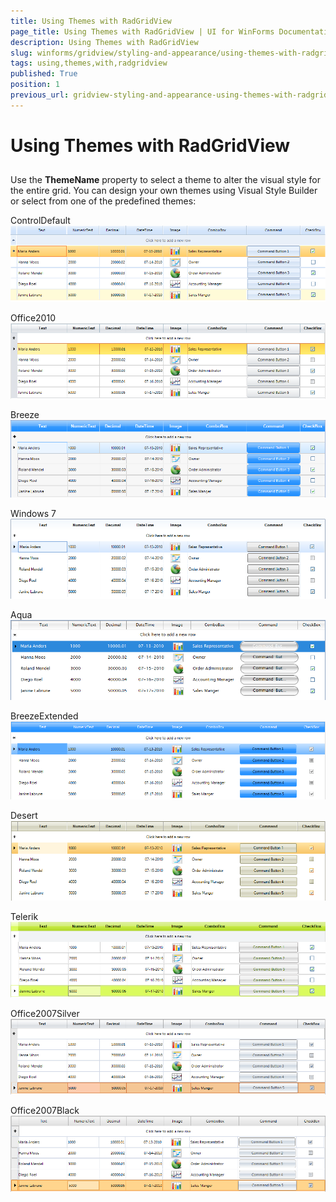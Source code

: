 ```yaml
---
title: Using Themes with RadGridView
page_title: Using Themes with RadGridView | UI for WinForms Documentation
description: Using Themes with RadGridView
slug: winforms/gridview/styling-and-appearance/using-themes-with-radgridview
tags: using,themes,with,radgridview
published: True
position: 1
previous_url: gridview-styling-and-appearance-using-themes-with-radgridview
---
```


# Using Themes with RadGridView



## 

Use the __ThemeName__ property to select a theme to alter the visual style for the entire grid. You can design your own themes using Visual Style Builder or select from one of the predefined themes: 

ControlDefault<br>![gridview-styling-and-appearance-using-themes-with-radgridview 001](images/gridview-styling-and-appearance-using-themes-with-radgridview001.png)

Office2010<br>![gridview-styling-and-appearance-using-themes-with-radgridview 002](images/gridview-styling-and-appearance-using-themes-with-radgridview002.png)

Breeze<br>![gridview-styling-and-appearance-using-themes-with-radgridview 003](images/gridview-styling-and-appearance-using-themes-with-radgridview003.png)

Windows 7<br>![gridview-styling-and-appearance-using-themes-with-radgridview 004](images/gridview-styling-and-appearance-using-themes-with-radgridview004.png)

Aqua<br>![gridview-styling-and-appearance-using-themes-with-radgridview 005](images/gridview-styling-and-appearance-using-themes-with-radgridview005.png)

BreezeExtended<br>![gridview-styling-and-appearance-using-themes-with-radgridview 006](images/gridview-styling-and-appearance-using-themes-with-radgridview006.png)

Desert<br>![gridview-styling-and-appearance-using-themes-with-radgridview 007](images/gridview-styling-and-appearance-using-themes-with-radgridview007.png)

Telerik<br>![gridview-styling-and-appearance-using-themes-with-radgridview 008](images/gridview-styling-and-appearance-using-themes-with-radgridview008.png)

Office2007Silver<br>![gridview-styling-and-appearance-using-themes-with-radgridview 009](images/gridview-styling-and-appearance-using-themes-with-radgridview009.png)

Office2007Black<br>![gridview-styling-and-appearance-using-themes-with-radgridview 010](images/gridview-styling-and-appearance-using-themes-with-radgridview010.png)
